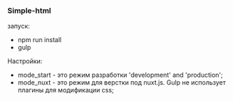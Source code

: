 ### Simple-html

запуск:
 - npm run install
 - gulp

Настройки:
 - mode_start - это режим разработки 'development' and 'production';
 - mode_nuxt - это режим для верстки под nuxt.js. Gulp не использует плагины для модификации css;

